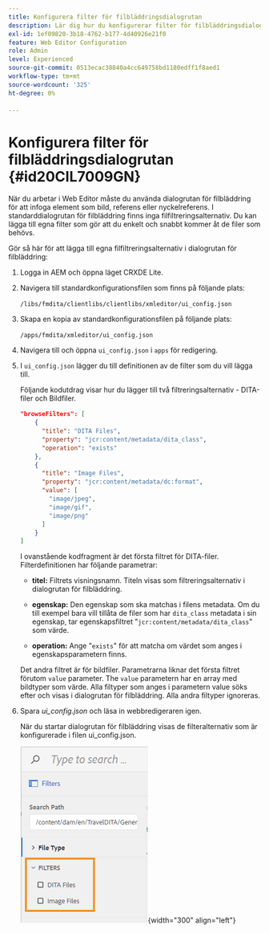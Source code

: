 ```yaml
---
title: Konfigurera filter för filbläddringsdialogrutan
description: Lär dig hur du konfigurerar filter för filbläddringsdialogrutan
exl-id: 1ef09820-3b18-4762-b177-4d40926e21f0
feature: Web Editor Configuration
role: Admin
level: Experienced
source-git-commit: 0513ecac38840a4cc649758bd1180edff1f8aed1
workflow-type: tm+mt
source-wordcount: '325'
ht-degree: 0%

---
```


# Konfigurera filter för filbläddringsdialogrutan {#id20CIL7009GN}

När du arbetar i Web Editor måste du använda dialogrutan för filbläddring för att infoga element som bild, referens eller nyckelreferens. I standarddialogrutan för filbläddring finns inga filfiltreringsalternativ. Du kan lägga till egna filter som gör att du enkelt och snabbt kommer åt de filer som behövs.

Gör så här för att lägga till egna filfiltreringsalternativ i dialogrutan för filbläddring:

1. Logga in AEM och öppna läget CRXDE Lite.

1. Navigera till standardkonfigurationsfilen som finns på följande plats:

   `/libs/fmdita/clientlibs/clientlibs/xmleditor/ui_config.json`

1. Skapa en kopia av standardkonfigurationsfilen på följande plats:

   `/apps/fmdita/xmleditor/ui_config.json`

1. Navigera till och öppna `ui_config.json` i `apps` för redigering.

1. I `ui_config.json` lägger du till definitionen av de filter som du vill lägga till.

   Följande kodutdrag visar hur du lägger till två filtreringsalternativ - DITA-filer och Bildfiler.

   ```json
   "browseFilters": [
       {
         "title": "DITA Files",
         "property": "jcr:content/metadata/dita_class",
         "operation": "exists"
       },
       {
         "title": "Image Files",
         "property": "jcr:content/metadata/dc:format",
         "value": [        
           "image/jpeg",
           "image/gif",
           "image/png"
         ]
       }
   ]
   ```

   I ovanstående kodfragment är det första filtret för DITA-filer. Filterdefinitionen har följande parametrar:

   - **titel:**   Filtrets visningsnamn. Titeln visas som filtreringsalternativ i dialogrutan för filbläddring.

   - **egenskap:**   Den egenskap som ska matchas i filens metadata. Om du till exempel bara vill tillåta de filer som har `dita_class` metadata i sin egenskap, tar egenskapsfiltret &quot;`jcr:content/metadata/dita_class`&quot; som värde.

   - **operation:**   Ange &quot;`exists`&quot; för att matcha om värdet som anges i egenskapsparametern finns.

   Det andra filtret är för bildfiler. Parametrarna liknar det första filtret förutom `value` parameter. The `value` parametern har en array med bildtyper som värde. Alla filtyper som anges i parametern value söks efter och visas i dialogrutan för filbläddring. Alla andra filtyper ignoreras.

1. Spara *ui\_config.json* och läsa in webbredigeraren igen.

   När du startar dialogrutan för filbläddring visas de filteralternativ som är konfigurerade i filen ui\_config.json.

   ![](assets/file-browse-custom-filters.png){width="300" align="left"}
